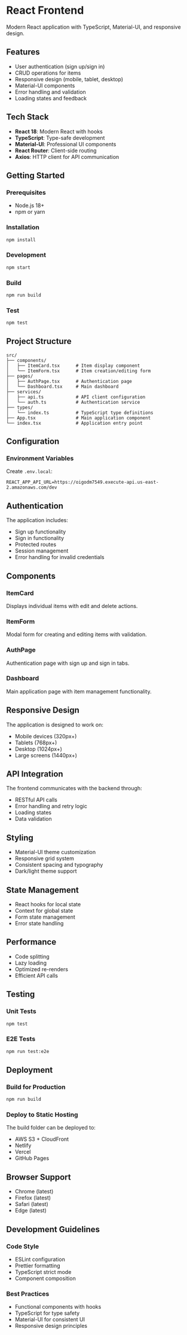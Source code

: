 # React Frontend

Modern React application with TypeScript, Material-UI, and responsive design.

## Features

- User authentication (sign up/sign in)
- CRUD operations for items
- Responsive design (mobile, tablet, desktop)
- Material-UI components
- Error handling and validation
- Loading states and feedback

## Tech Stack

- **React 18**: Modern React with hooks
- **TypeScript**: Type-safe development
- **Material-UI**: Professional UI components
- **React Router**: Client-side routing
- **Axios**: HTTP client for API communication

## Getting Started

### Prerequisites
- Node.js 18+
- npm or yarn

### Installation
```bash
npm install
```

### Development
```bash
npm start
```

### Build
```bash
npm run build
```

### Test
```bash
npm test
```

## Project Structure

```
src/
├── components/
│   ├── ItemCard.tsx      # Item display component
│   └── ItemForm.tsx      # Item creation/editing form
├── pages/
│   ├── AuthPage.tsx      # Authentication page
│   └── Dashboard.tsx     # Main dashboard
├── services/
│   ├── api.ts            # API client configuration
│   └── auth.ts           # Authentication service
├── types/
│   └── index.ts          # TypeScript type definitions
├── App.tsx               # Main application component
└── index.tsx             # Application entry point
```

## Configuration

### Environment Variables
Create `.env.local`:
```
REACT_APP_API_URL=https://oigodm7549.execute-api.us-east-2.amazonaws.com/dev
```

## Authentication

The application includes:
- Sign up functionality
- Sign in functionality
- Protected routes
- Session management
- Error handling for invalid credentials

## Components

### ItemCard
Displays individual items with edit and delete actions.

### ItemForm
Modal form for creating and editing items with validation.

### AuthPage
Authentication page with sign up and sign in tabs.

### Dashboard
Main application page with item management functionality.

## Responsive Design

The application is designed to work on:
- Mobile devices (320px+)
- Tablets (768px+)
- Desktop (1024px+)
- Large screens (1440px+)

## API Integration

The frontend communicates with the backend through:
- RESTful API calls
- Error handling and retry logic
- Loading states
- Data validation

## Styling

- Material-UI theme customization
- Responsive grid system
- Consistent spacing and typography
- Dark/light theme support

## State Management

- React hooks for local state
- Context for global state
- Form state management
- Error state handling

## Performance

- Code splitting
- Lazy loading
- Optimized re-renders
- Efficient API calls

## Testing

### Unit Tests
```bash
npm test
```

### E2E Tests
```bash
npm run test:e2e
```

## Deployment

### Build for Production
```bash
npm run build
```

### Deploy to Static Hosting
The build folder can be deployed to:
- AWS S3 + CloudFront
- Netlify
- Vercel
- GitHub Pages

## Browser Support

- Chrome (latest)
- Firefox (latest)
- Safari (latest)
- Edge (latest)

## Development Guidelines

### Code Style
- ESLint configuration
- Prettier formatting
- TypeScript strict mode
- Component composition

### Best Practices
- Functional components with hooks
- TypeScript for type safety
- Material-UI for consistent UI
- Responsive design principles
